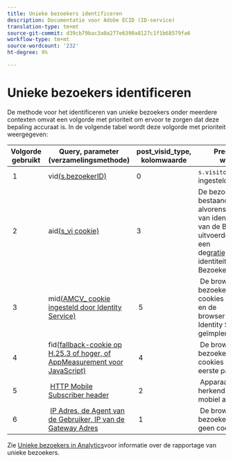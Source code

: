 ```yaml
---
title: Unieke bezoekers identificeren
description: Documentatie voor Adobe ECID (ID-service)
translation-type: tm+mt
source-git-commit: d39cb79bac3a0a277e6390a8127c1f1b68579fa6
workflow-type: tm+mt
source-wordcount: '232'
ht-degree: 9%

---
```



# Unieke bezoekers identificeren

De methode voor het identificeren van unieke bezoekers onder meerdere contexten omvat een volgorde met prioriteit om ervoor te zorgen dat deze bepaling accuraat is. In de volgende tabel wordt deze volgorde met prioriteit weergegeven:

| Volgorde gebruikt | Query, parameter (verzamelingsmethode) | post_visid_type, kolomwaarde | Presenteren wanneer |
|---|---|---|---|
|  1  | vid[(s.bezoekerID)](https://docs.adobe.com/content/help/en/analytics/technotes/visitor-identification.html)  | 0  | `s.visitorID` is ingesteld. |
|  2  | aid[(s_vi cookie)](https://docs.adobe.com/content/help/en/analytics/technotes/visitor-identification.html)  | 3  | De bezoeker had een bestaand s_vi koekje alvorens u de dienst van identiteitskaart van de Bezoeker uitvoerde, of u hebt een de[gratieperiode](https://docs.adobe.com/content/help/en/id-service/using/reference/analytics-reference/grace-period.html)van identiteitskaart van de Bezoeker gevormd.  |
|  3  | mid[(AMCV_ cookie ingesteld door Identity Service)](https://docs.adobe.com/content/help/en/id-service/using/home.html)  |  5  |  De browser van de bezoeker accepteert cookies (first-party) en de browser[!UICONTROL Identity Service]wordt geïmplementeerd.  |
|  4  | fid[(fallback-cookie op H.25.3 of hoger, of AppMeasurement voor JavaScript)](https://docs.adobe.com/content/help/en/analytics/technotes/visitor-identification.html)  |  4  |  De browser van de bezoeker accepteert cookies (van de eerste partij).  |
|  5  |  [HTTP Mobile Subscriber header](https://docs.adobe.com/content/help/en/analytics/technotes/visitor-identification.html)  |  2  |  Apparaat wordt herkend als een mobiel apparaat.  |
|  6  |  [IP Adres, de Agent van de Gebruiker, IP van de Gateway Adres](https://docs.adobe.com/content/help/en/analytics/technotes/visitor-identification.html)  |  1  |  De browser van de bezoeker accepteert geen cookies. |

Zie [Unieke bezoekers in Analytics](https://docs.adobe.com/content/help/en/analytics/components/variables/dimensions-reports/reports-unique-visitors-v15-dsc.html)voor informatie over de rapportage van unieke bezoekers.
